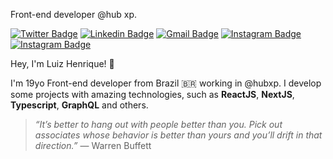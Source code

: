 Front-end developer @hub xp.


[![Twitter Badge](https://img.shields.io/badge/Twitter-1DA1F2?style=for-the-badge&logo=twitter&logoColor=white)](https://twitter.com/lui7henrique)
[![Linkedin Badge](https://img.shields.io/badge/LinkedIn-0077B5?style=for-the-badge&logo=linkedin&logoColor=white)](https://www.linkedin.com/in/luiz-henrique7/)
[![Gmail Badge](https://img.shields.io/badge/Gmail-D14836?style=for-the-badge&logo=gmail&logoColor=white)](mailto:7henrique18@gmail.com)
[![Instagram Badge](https://img.shields.io/badge/Instagram-E4405F?style=for-the-badge&logo=instagram&logoColor=white)](https://www.instagram.com/lui7henrique/)
[![Instagram Badge](https://img.shields.io/badge/website-000000?style=for-the-badge&logo=About.me&logoColor=white)](https://lui7henrique.com/)

Hey, I'm Luiz Henrique! 👋

I'm 19yo Front-end developer from Brazil 🇧🇷 working in @hubxp. I develop some projects with amazing technologies, such as **ReactJS**, **NextJS**, **Typescript**, **GraphQL** and others.

> _“It’s better to hang out with people better than you. Pick out associates whose behavior is better than yours and you’ll drift in that direction.”_
― Warren Buffett
